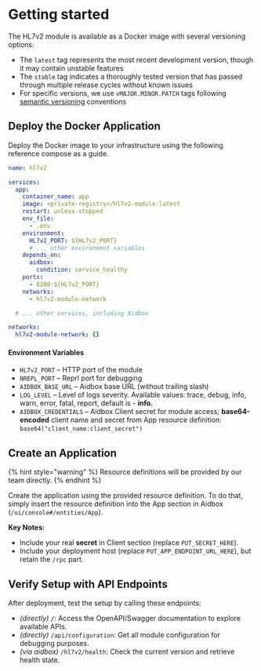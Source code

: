 # Getting started

The HL7v2 module is available as a Docker image with several versioning options:

* The `latest` tag represents the most recent development version, though it may contain unstable features
* The `stable` tag indicates a thoroughly tested version that has passed through multiple release cycles without known issues
* For specific versions, we use `vMAJOR.MINOR.PATCH` tags following [semantic versioning](https://semver.org/#semantic-versioning-200) conventions

## Deploy the Docker Application

Deploy the Docker image to your infrastructure using the following reference compose as a guide.

```yaml
name: hl7v2

services:
  app:
    container_name: app
    image: <private-registry>/hl7v2-module:latest
    restart: unless-stopped
    env_file:
      - .env
    environment:
      HL7v2_PORT: ${HL7v2_PORT}
      # ... other environment variables
    depends_on:
      aidbox:
        condition: service_healthy
    ports:
      - 8280:${HL7v2_PORT}
    networks:
      - hl7v2-module-network

  # ... other services, including Aidbox

networks:
  hl7v2-module-network: {}
```

#### Environment Variables

* `HL7v2_PORT` – HTTP port of the module
* `NREPL_PORT` – Reprl port for debugging
* `AIDBOX_BASE_URL` – Aidbox base URL (without trailing slash)
* `LOG_LEVEL` – Level of logs severity. Available values: trace, debug, info, warn, error, fatal, report, default is - **info.**
* `AIDBOX_CREDENTIALS` – Aidbox Client secret for module access; **base64-encoded** client name and secret from App resource definition: `base64("client_name:client_secret")`

## Create an Application

{% hint style="warning" %}
Resource definitions will be provided by our team directly.
{% endhint %}

Create the application using the provided resource definition. To do that, simply insert the resource definition into the App section in Aidbox (`/ui/console#/entities/App`).

**Key Notes:**

* Include your real **secret** in Client section (replace `PUT_SECRET_HERE`).
* Include your deployment host (replace `PUT_APP_ENDPOINT_URL_HERE`), but retain the `/rpc` part.

## Verify Setup with API Endpoints

After deployment, test the setup by calling these endpoints:

* _(directly)_ **`/`**: Access the OpenAPI/Swagger documentation to explore available APIs.
* _(directly)_ `/api/configuration`: Get all module configuration for debugging purposes.
* _(via aidbox)_ `/hl7v2/health`: Check the current version and retrieve health state.
